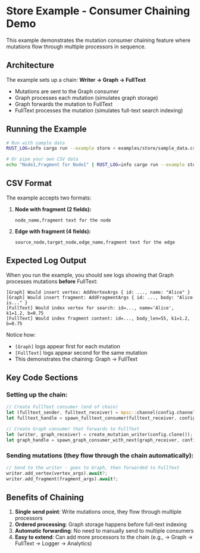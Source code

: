 # Store Example - Consumer Chaining Demo

This example demonstrates the mutation consumer chaining feature where mutations flow through multiple processors in sequence.

## Architecture

The example sets up a chain: **Writer → Graph → FullText**

- Mutations are sent to the Graph consumer
- Graph processes each mutation (simulates graph storage)
- Graph forwards the mutation to FullText
- FullText processes the mutation (simulates full-text search indexing)

## Running the Example

```bash
# Run with sample data
RUST_LOG=info cargo run --example store < examples/store/sample_data.csv

# Or pipe your own CSV data
echo "Node1,Fragment for Node1" | RUST_LOG=info cargo run --example store
```

## CSV Format

The example accepts two formats:

1. **Node with fragment (2 fields):**
   ```csv
   node_name,fragment text for the node
   ```

2. **Edge with fragment (4 fields):**
   ```csv
   source_node,target_node,edge_name,fragment text for the edge
   ```

## Expected Log Output

When you run the example, you should see logs showing that Graph processes mutations **before** FullText:

```
[Graph] Would insert vertex: AddVertexArgs { id: ..., name: "Alice" }
[Graph] Would insert fragment: AddFragmentArgs { id: ..., body: "Alice is..." }
[FullText] Would index vertex for search: id=..., name='Alice', k1=1.2, b=0.75
[FullText] Would index fragment content: id=..., body_len=55, k1=1.2, b=0.75
```

Notice how:
- `[Graph]` logs appear first for each mutation
- `[FullText]` logs appear second for the same mutation
- This demonstrates the chaining: Graph → FullText

## Key Code Sections

### Setting up the chain:

```rust
// Create FullText consumer (end of chain)
let (fulltext_sender, fulltext_receiver) = mpsc::channel(config.channel_buffer_size);
let fulltext_handle = spawn_fulltext_consumer(fulltext_receiver, config.clone());

// Create Graph consumer that forwards to FullText
let (writer, graph_receiver) = create_mutation_writer(config.clone());
let graph_handle = spawn_graph_consumer_with_next(graph_receiver, config, fulltext_sender);
```

### Sending mutations (they flow through the chain automatically):

```rust
// Send to the writer - goes to Graph, then forwarded to FullText
writer.add_vertex(vertex_args).await?;
writer.add_fragment(fragment_args).await?;
```

## Benefits of Chaining

1. **Single send point**: Write mutations once, they flow through multiple processors
2. **Ordered processing**: Graph storage happens before full-text indexing
3. **Automatic forwarding**: No need to manually send to multiple consumers
4. **Easy to extend**: Can add more processors to the chain (e.g., → Graph → FullText → Logger → Analytics)
